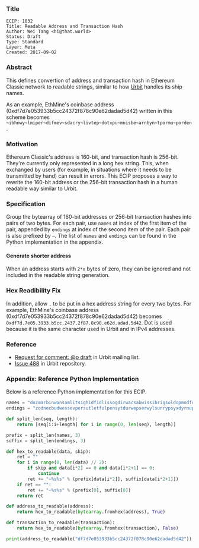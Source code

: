 ### Title

    ECIP: 1032
    Title: Readable Address and Transaction Hash
    Author: Wei Tang <hi@that.world>
    Status: Draft
    Type: Standard
    Layer: Meta
    Created: 2017-09-02
    
### Abstract

This defines convertion of address and transaction hash in Ethereum Classic network to readable strings, similar to how [Urbit](http://urbit.org/) handles its ship names.

As an example, EthMine's coinbase address (0xdf7d7e053933b5cc24372f878c90e62dadad5d42) written in this scheme becomes `~ibhnwy~lmiper~difmev~sdacry~livtep~dotxpu~mnisbe~arnbyn~tpormu~porden`.

### Motivation

Ethereum Classic's address is 160-bit, and transaction hash is 256-bit. They're currently only represented in a long hex string. This, when exchanged by users (for example, in situations where it needs to be transmitted by hand) can result in errors. This ECIP proposes a way to rewrite the 160-bit address or the 256-bit transaction hash in a human readable way similar to Urbit.

### Specification

Group the bytearray of 160-bit addresses or 256-bit transaction hashes into pairs of two bytes. For each pair, use `names` at index of the first item of the pair, appended by `endings` at index of the second item of the pair. Each pair is also prefixed by `~`. The list of `names` and `endings` can be found in the Python implementation in the appendix.

#### Generate shorter address

When an address starts with `2*x` bytes of zero, they can be ignored and not included in the readable string generation.

### Hex Readibility Fix

In addition, allow `.` to be put in a hex address string for every two bytes. For example, EthMine's coinbase address (0xdf7d7e053933b5cc24372f878c90e62dadad5d42) becomes `0xdf7d.7e05.3933.b5cc.2437.2f87.8c90.e62d.adad.5d42`. Dot is used because it is the same character used in Urbit and in IPv4 addresses.

### Reference

* [Request for comment: @p draft](https://groups.google.com/forum/#!msg/urbit-dev/yTsrEGe9gso/FgLczcg0ocQJ) in Urbit mailing list.
* [Issue 488](https://github.com/urbit/urbit/issues/488) in Urbit repository.

### Appendix: Reference Python Implementation

Below is a reference Python implementation for this ECIP.

```python
names = "dozmarbinwansamlitsighidfidlissogdirwacsabwissibrigsoldopmodfoglidhopdardorlorhodfolrintogsilmirholpaslacrovlivdalsatlibtabhanticpidtorbolfosdotlosdilforpilramtirwintadbicdifrocwidbisdasmidloprilnardapmolsanlocnovsitnidtipsicropwitnatpanminritpodmottamtolsavposnapnopsomfinfonbanporworsipronnorbotwicsocwatdol�magpicdavbidbaltimtasmalligsivtagpadsaldivdactansidfabtarmonranniswolmispallasdismaprabtobrollatlonnodnavfignomnibpagsopralbilhaddocridmocpacravripfaltodtiltinhapmicfanpattaclabmogsimsonpinlomrictapfirhasbosbatpochactidhavsaplindibhosdabbitbarracparloddosbortochilmactomdigfilfasmithobharmighinradmashalraglagfadtopmop�habnilnosmilfopfamdatnoldinhatnacrisfotribhocnimlarfitwalrapsarnalmoslandondanladdovrivbacpollaptalpitnambonrostonfodponsovnocsorlavmatmipfap"
endings = "zodnecbudwessevpersutletfulpensytdurwepserwylsunrypsyxdyrnuphebpeglupdepdysputlughecryttyvsydnexlunmeplutseppesdelsulpedtemledtulmetwenbynhexfebpyldulhetmevruttylwydtepbesdexsefwycburderneppurrysrebdennutsubpetrulsynregtydsupsemwynrecmegnetsecmulnymtevwebsummutnyxrextebfushepbenmuswyxsymselrucdecwexsyrwetd�ylmynmesdetbetbeltuxtugmyrpelsyptermebsetdutdegtexsurfeltudnuxruxrenwytnubmedlytdusnebrumtynseglyxpunresredfunrevrefmectedrusbexlebduxrynnumpyxrygryxfeptyrtustyclegnemfermertenlusnussyltecmexpubrymtucfyllepdebbermughuttunbylsudpemdevlurdefbusbeprunmelpexdytbyttyplevmylwedducfurfexnulluclennerlexrupnedlecrydlydfenweln�ydhusrelrudneshesfetdesretdunlernyrsebhulrylludremlysfynwerrycsugnysnyllyndyndemluxfedsedbecmunlyrtesmudnytbyrsenwegfyrmurtelreptegpecnelnevfes"

def split_len(seq, length):
    return [seq[i:i+length] for i in range(0, len(seq), length)]

prefix = split_len(names, 3)
suffix = split_len(endings, 3)

def hex_to_readable(data, skip):
    ret = ""
    for i in range(0, len(data) // 2):
        if skip and data[i*2] == 0 and data[i*2+1] == 0:
            continue
        ret += "~%s%s" % (prefix[data[i*2]], suffix[data[i*2+1]])
    if ret == "":
        ret += "~%s%s" % (prefix[0], suffix[0])
    return ret

def address_to_readable(address):
    return hex_to_readable(bytearray.fromhex(address), True)

def transaction_to_readable(transaction):
    return hex_to_readable(bytearray.fromhex(transaction), False)

print(address_to_readable("df7d7e053933b5cc24372f878c90e62dadad5d42"))
```
